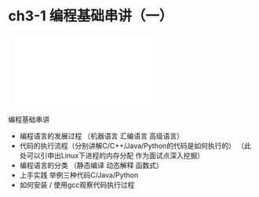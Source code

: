 # ch3-1 编程基础串讲（一）

<div class='bilibili-video'>
<iframe class='bilibili-video-iframe' src="//player.bilibili.com/player.html?aid=509706670&bvid=BV1Su411B7ci&cid=548643371&page=1&as_wide=1&high_quality=1&danmaku=1" scrolling="no" border="0" frameborder="no" framespacing="0" allowfullscreen="true"></iframe>
</div>

编程基础串讲
- 编程语言的发展过程 （机器语言 汇编语言 高级语言）
- 代码的执行流程（分别讲解C/C++/Java/Python的代码是如何执行的）
（此处可以引申出Linux下进程的内存分配 作为面试点深入挖掘）
- 编程语言的分类 （静态编译 动态解释 函数式）
- 上手实践 举例三种代码C/Java/Python
- 如何安装 / 使用gcc观察代码执行过程

